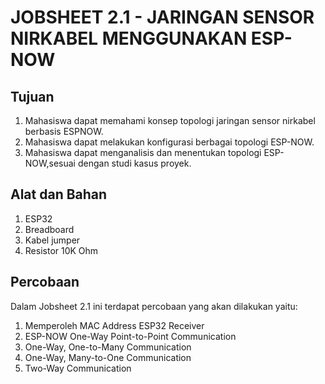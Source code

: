 # JOBSHEET 2.1 - JARINGAN SENSOR NIRKABEL MENGGUNAKAN ESP-NOW

## Tujuan
1) Mahasiswa dapat memahami konsep topologi jaringan sensor nirkabel berbasis ESPNOW.
2) Mahasiswa dapat melakukan konfigurasi berbagai topologi ESP-NOW.
3) Mahasiswa dapat menganalisis dan menentukan topologi ESP-NOW,sesuai dengan studi kasus proyek.

## Alat dan Bahan
1) ESP32
2) Breadboard
3) Kabel jumper
4) Resistor 10K Ohm

## Percobaan
Dalam Jobsheet 2.1 ini terdapat percobaan yang akan dilakukan yaitu:
1. Memperoleh MAC Address ESP32 Receiver
2. ESP-NOW One-Way Point-to-Point Communication
3. One-Way, One-to-Many Communication
4. One-Way, Many-to-One Communication
5. Two-Way Communication


